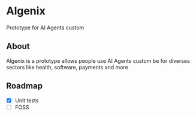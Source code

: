# Algenix

Prototype for AI Agents custom

## About 

Algenix is a prototype allows people use AI Agents custom be for diverses sectors like health, software, payments and more

## Roadmap

- [x] Unit tests
- [ ] FOSS
